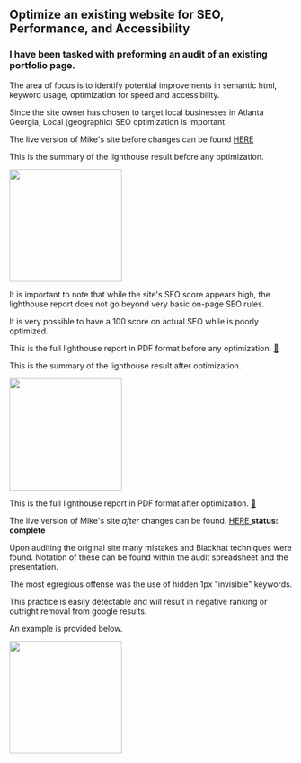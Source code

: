 ## Optimize an existing website for SEO, Performance, and Accessibility
 
### I have been tasked with preforming an audit of an existing portfolio page.

The area of focus is to identify potential improvements in semantic html, keyword usage, optimization for speed and accessibility. 

Since the site owner has chosen to target local businesses in Atlanta Georgia, Local (geographic) SEO optimization is important. 

The live version of Mike's site before changes can be found <a href="https://dev-kris.github.io/OC-Optomize-Existing-Website-SEO/site-before-changes/index.html"> HERE </a>

This is the summary of the lighthouse result before any optimization.

<img src="https://github.com/Dev-kris/OC-Optomize-Existing-Website-SEO/blob/main/site-audit/audit-before-changes.png" height="200px">

It is important to note that while the site's SEO score appears high, the lighthouse report does not go beyond very basic on-page SEO rules.

It is very possible to have a 100 score on actual SEO while is poorly optimized. 

This is the full lighthouse report in PDF format before any optimization.  <a href="https://github.com/Dev-kris/OC-Optomize-Existing-Website-SEO/blob/main/site-audit/Lighthouse%20Report%20Before.pdf">:open_file_folder:</a>


This is the summary of the lighthouse result after optimization.

<img src="https://github.com/Dev-kris/OC-Optomize-Existing-Website-SEO/blob/main/site-audit/audit-after-changes.png" height="200px">

This is the full lighthouse report in PDF format after optimization. <a href="https://github.com/Dev-kris/OC-Optomize-Existing-Website-SEO/blob/main/site-audit/Lighthouse%20Report%20After.pdf">:open_file_folder:</a>

The live version of Mike's site *after* changes can be found. <a href="https://dev-kris.github.io/OC-Optomize-Existing-Website-SEO/index.html"> HERE </a>
**status: complete**

Upon auditing the original site many mistakes and Blackhat techniques were found. Notation of these can be found within the audit spreadsheet and the presentation. 

The most egregious offense was the use of hidden 1px "invisible" keywords. 

This practice is easily detectable and will result in negative ranking or outright removal from google results.

An example is provided below.

<img src="https://github.com/Dev-kris/OC-Optomize-Existing-Website-SEO/blob/main/site-audit/blackhat-example.png" height="200px">
